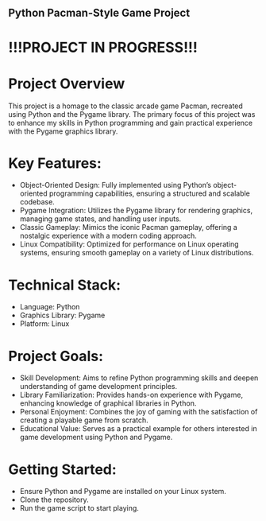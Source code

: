 ## Python Pacman-Style Game Project
# !!!PROJECT IN PROGRESS!!!

# Project Overview
This project is a homage to the classic arcade game Pacman, recreated using Python and the Pygame library. The primary focus of this project was to enhance my skills in Python programming and gain practical experience with the Pygame graphics library.

# Key Features:
- Object-Oriented Design: Fully implemented using Python’s object-oriented programming capabilities, ensuring a structured and scalable codebase.
- Pygame Integration: Utilizes the Pygame library for rendering graphics, managing game states, and handling user inputs.
- Classic Gameplay: Mimics the iconic Pacman gameplay, offering a nostalgic experience with a modern coding approach.
- Linux Compatibility: Optimized for performance on Linux operating systems, ensuring smooth gameplay on a variety of Linux distributions.

# Technical Stack:
- Language: Python
- Graphics Library: Pygame
- Platform: Linux

# Project Goals:
- Skill Development: Aims to refine Python programming skills and deepen understanding of game development principles.
- Library Familiarization: Provides hands-on experience with Pygame, enhancing knowledge of graphical libraries in Python.
- Personal Enjoyment: Combines the joy of gaming with the satisfaction of creating a playable game from scratch.
- Educational Value: Serves as a practical example for others interested in game development using Python and Pygame.

# Getting Started:
- Ensure Python and Pygame are installed on your Linux system.
- Clone the repository.
- Run the game script to start playing.
